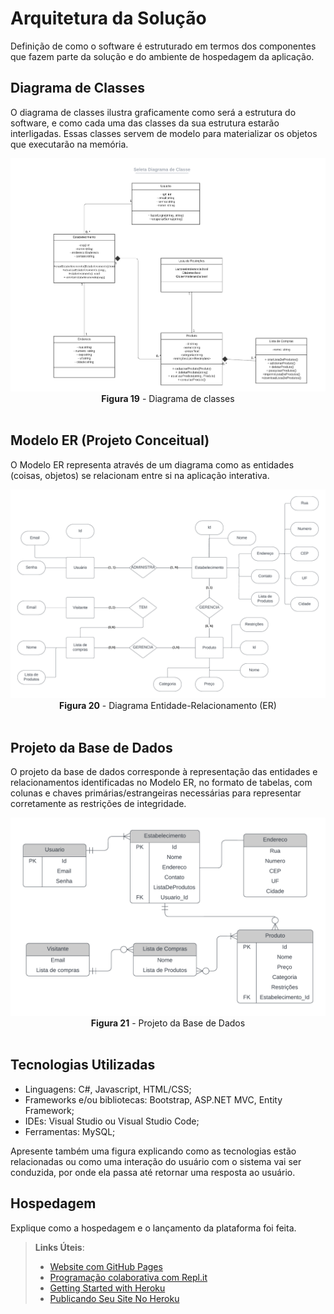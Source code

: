 # Arquitetura da Solução

Definição de como o software é estruturado em termos dos componentes que fazem parte da solução e do ambiente de hospedagem da aplicação.

## Diagrama de Classes

O diagrama de classes ilustra graficamente como será a estrutura do software, e como cada uma das classes da sua estrutura estarão interligadas. Essas classes servem de modelo para materializar os objetos que executarão na memória.

 <div align="center">
<img src="img/diagrama-de-classes.png"><br>
<b>Figura 19</b> - Diagrama de classes
  </div><br>

## Modelo ER (Projeto Conceitual)

O Modelo ER representa através de um diagrama como as entidades (coisas, objetos) se relacionam entre si na aplicação interativa.

 <div align="center">
<img src="img/modelo-er.png"><br>
<b>Figura 20</b>  - Diagrama Entidade-Relacionamento (ER)
  </div><br>

## Projeto da Base de Dados

O projeto da base de dados corresponde à representação das entidades e relacionamentos identificadas no Modelo ER, no formato de tabelas, com colunas e chaves primárias/estrangeiras necessárias para representar corretamente as restrições de integridade.
 
<div align="center">
<img src="img/modelo-bd.png"><br>
<b>Figura 21</b>  - Projeto da Base de Dados
</div><br>

## Tecnologias Utilizadas

- Linguagens: C#, Javascript, HTML/CSS;
- Frameworks e/ou bibliotecas: Bootstrap, ASP.NET MVC, Entity Framework;
- IDEs: Visual Studio ou Visual Studio Code;
- Ferramentas: MySQL;

Apresente também uma figura explicando como as tecnologias estão relacionadas ou como uma interação do usuário com o sistema vai ser conduzida, por onde ela passa até retornar uma resposta ao usuário.

## Hospedagem

Explique como a hospedagem e o lançamento da plataforma foi feita.

> **Links Úteis**:
>
> - [Website com GitHub Pages](https://pages.github.com/)
> - [Programação colaborativa com Repl.it](https://repl.it/)
> - [Getting Started with Heroku](https://devcenter.heroku.com/start)
> - [Publicando Seu Site No Heroku](http://pythonclub.com.br/publicando-seu-hello-world-no-heroku.html)
